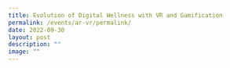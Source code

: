 ```yaml
---
title: Evolution of Digital Wellness with VR and Gamification
permalink: /events/ar-vr/permalink/
date: 2022-09-30
layout: post
description: ""
image: ""
---
```

